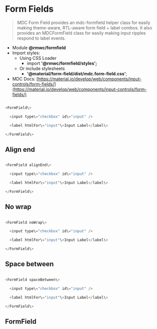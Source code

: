 Form Fields
===========

> MDC Form Field provides an mdc-formfield helper class for easily making theme-aware, RTL-aware form field + label combos. It also provides an MDCFormField class for easily making input ripples respond to label events.

*   Module **@rmwc/formfield**
*   Import styles:
    *   Using CSS Loader
        *   import **'@rmwc/formfield/styles';**
    *   Or include stylesheets
        *   **'@material/form-field/dist/mdc.form-field.css'**;
*   MDC Docs: [https://material.io/develop/web/components/input-controls/form-fields/](https://material.io/develop/web/components/input-controls/form-fields/)

```js

<FormField\>

  <input type\="checkbox" id\="input" />

  <label htmlFor\="input"\>Input Label</label\>

</FormField\>


```

Align end
---------

```js

<FormField alignEnd\>

  <input type\="checkbox" id\="input" />

  <label htmlFor\="input"\>Input Label</label\>

</FormField\>


```

No wrap
-------

```js

<FormField noWrap\>

  <input type\="checkbox" id\="input" />

  <label htmlFor\="input"\>Input Label</label\>

</FormField\>


```

Space between
-------------

```js

<FormField spaceBetween\>

  <input type\="checkbox" id\="input" />

  <label htmlFor\="input"\>Input Label</label\>

</FormField\>


```

FormField
---------